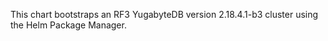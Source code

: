 This chart bootstraps an RF3 YugabyteDB version 2.18.4.1-b3 cluster using the Helm Package Manager.
